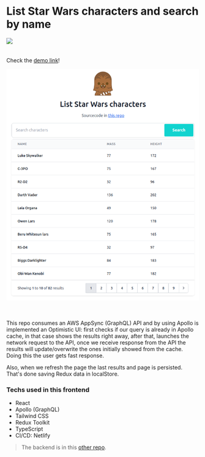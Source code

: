 # List Star Wars characters and search by name
<a href="https://github.com/s4nt14go/star-wars-frontend">
  <img src="https://api.netlify.com/api/v1/badges/fc4a4433-0212-48d8-a69d-6d72a8641a3b/deploy-status" />
</a><br /><br />

Check the [demo link](https://prod--s4nt14go-star-wars.netlify.app)!

<a href="https://prod--s4nt14go-star-wars.netlify.app" align="center">
  <img src="doc/star-wars.png" />
</a><br /><br /><br />

This repo consumes an AWS AppSync (GraphQL) API and by using Apollo is implemented an Optimistic UI: first checks if our query is already in Apollo cache, in that case shows the results right away, after that, launches the network request to the API, once we receive response from the API the results will update/overwrite the ones initially showed from the cache. Doing this the user gets fast response.

Also, when we refresh the page the last results and page is persisted. That's done saving Redux data in localStore.

### Techs used in this frontend
* React
* Apollo (GraphQL)
* Tailwind CSS
* Redux Toolkit 
* TypeScript
* CI/CD: Netlify

> The backend is in this [other repo](https://github.com/s4nt14go/star-wars-backend).
